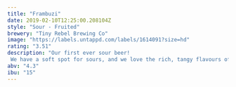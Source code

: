 ```yaml
---
title: "Frambuzi"
date: 2019-02-10T12:25:00.208104Z
style: "Sour - Fruited"
brewery: "Tiny Rebel Brewing Co"
image: "https://labels.untappd.com/labels/1614091?size=hd"
rating: "3.51"
description: "Our first ever sour beer! We have a soft spot for sours, and we love the rich, tangy flavours of Framboesia. Packed to the brim with the plumpest, juiciest little raspberries we could get our hands on. We've fired them into this kettle soured little vigilante like a drive-by in the fruit aisle. Splat, splat, splat!"
abv: "4.3"
ibu: "15"
---
```

